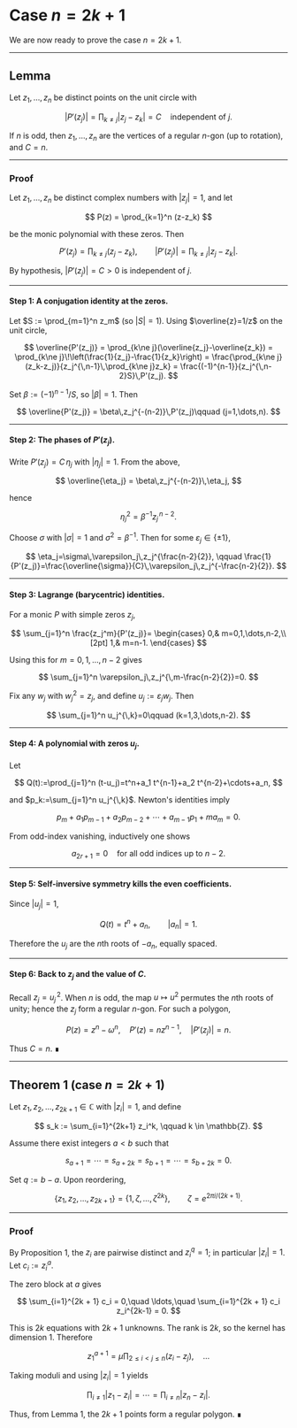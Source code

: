 # Case $n = 2k + 1$

We are now ready to prove the case $n = 2k + 1$.

---

## Lemma

Let $z_1, \dots, z_n$ be distinct points on the unit circle with  

$$
|P'(z_j)| = \prod_{k \neq j} |z_j - z_k| = C \quad \text{independent of } j.
$$

If $n$ is odd, then $z_1, \dots, z_n$ are the vertices of a regular $n$-gon (up to rotation), and $C = n$.

---

### Proof

Let $z_1,\dots,z_n$ be distinct complex numbers with $|z_j|=1$, and let  

$$
P(z) = \prod_{k=1}^n (z-z_k)
$$

be the monic polynomial with these zeros. Then  

$$
P'(z_j) = \prod_{k\ne j}(z_j-z_k),\qquad |P'(z_j)| = \prod_{k\ne j}|z_j-z_k|.
$$

By hypothesis, $|P'(z_j)|=C>0$ is independent of $j$.

---

#### Step 1: A conjugation identity at the zeros.

Let $S := \prod_{m=1}^n z_m$ (so $|S|=1$). Using $\overline{z}=1/z$ on the unit circle,

$$
\overline{P'(z_j)}
= \prod_{k\ne j}(\overline{z_j}-\overline{z_k})
= \prod_{k\ne j}\!\left(\frac{1}{z_j}-\frac{1}{z_k}\right)
= \frac{\prod_{k\ne j}(z_k-z_j)}{z_j^{\,n-1}\,\prod_{k\ne j}z_k}
= \frac{(-1)^{n-1}}{z_j^{\,n-2}S}\,P'(z_j).
$$

Set $\beta := (-1)^{n-1}/S$, so $|\beta|=1$. Then

$$
\overline{P'(z_j)} = \beta\,z_j^{-(n-2)}\,P'(z_j)\qquad (j=1,\dots,n).
$$

---

#### Step 2: The phases of $P'(z_j)$.

Write $P'(z_j)=C\,\eta_j$ with $|\eta_j|=1$. From the above,

$$
\overline{\eta_j}
= \beta\,z_j^{-(n-2)}\,\eta_j,
$$

hence  

$$
\eta_j^2=\beta^{-1}z_j^{\,n-2}.
$$

Choose $\sigma$ with $|\sigma|=1$ and $\sigma^2=\beta^{-1}$. Then for some $\varepsilon_j\in\{\pm1\}$,

$$
\eta_j=\sigma\,\varepsilon_j\,z_j^{\frac{n-2}{2}}, \qquad
\frac{1}{P'(z_j)}=\frac{\overline{\sigma}}{C}\,\varepsilon_j\,z_j^{-\frac{n-2}{2}}.
$$

---

#### Step 3: Lagrange (barycentric) identities.

For a monic $P$ with simple zeros $z_j$,

$$
\sum_{j=1}^n \frac{z_j^m}{P'(z_j)}=
\begin{cases}
0,& m=0,1,\dots,n-2,\\[2pt]
1,& m=n-1.
\end{cases}
$$

Using this for $m=0,1,\dots,n-2$ gives

$$
\sum_{j=1}^n \varepsilon_j\,z_j^{\,m-\frac{n-2}{2}}=0.
$$

Fix any $w_j$ with $w_j^2=z_j$, and define $u_j:=\varepsilon_j w_j$. Then  

$$
\sum_{j=1}^n u_j^{\,k}=0\qquad (k=1,3,\dots,n-2).
$$

---

#### Step 4: A polynomial with zeros $u_j$.

Let

$$
Q(t):=\prod_{j=1}^n (t-u_j)=t^n+a_1 t^{n-1}+a_2 t^{n-2}+\cdots+a_n,
$$

and $p_k:=\sum_{j=1}^n u_j^{\,k}$. Newton's identities imply

$$
p_m+a_1 p_{m-1}+a_2 p_{m-2}+\cdots+a_{m-1}p_1+m a_m=0.
$$

From odd-index vanishing, inductively one shows

$$
a_{2r+1}=0 \quad\text{for all odd indices up to $n-2$}.
$$

---

#### Step 5: Self-inversive symmetry kills the even coefficients.

Since $|u_j|=1$,

$$
Q(t)=t^n+a_n, \qquad |a_n|=1.
$$

Therefore the $u_j$ are the $n$th roots of $-a_n$, equally spaced.

---

#### Step 6: Back to $z_j$ and the value of $C$.

Recall $z_j=u_j^{\,2}$. When $n$ is odd, the map $u\mapsto u^2$ permutes the $n$th roots of unity; hence the $z_j$ form a regular $n$-gon. For such a polygon,  

$$
P(z)=z^n-\omega^n,\quad P'(z)=n z^{n-1},\quad |P'(z_j)|=n.
$$

Thus $C=n$. ∎

---

## Theorem 1 (case $n = 2k + 1$)

Let $z_1, z_2,\ldots,  z_{2k + 1} \in \mathbb{C}$ with $|z_i| = 1$, and define  

$$
s_k := \sum_{i=1}^{2k+1} z_i^k, \qquad k \in \mathbb{Z}.
$$

Assume there exist integers $a < b$ such that

$$
s_{a+1} = \cdots = s_{a+2k} = s_{b+1} = \cdots =s_{b+2k} = 0.
$$

Set $q := b-a$. Upon reordering,

$$
\{z_1, z_2, \ldots , z_{2k+1}\} = \{1, \zeta, \ldots, \zeta^{2k}\}, \qquad
\zeta = e^{2\pi i/{(2k + 1)}}.
$$

---

### Proof

By Proposition 1, the $z_i$ are pairwise distinct and $z_i^q = 1$; in particular $|z_i| = 1$. Let $c_i := z_i^a$.  

The zero block at $a$ gives

$$
\sum_{i=1}^{2k + 1} c_i = 0,\quad \ldots,\quad \sum_{i=1}^{2k + 1} c_i z_i^{2k-1} = 0.
$$

This is $2k$ equations with $2k+1$ unknowns. The rank is $2k$, so the kernel has dimension 1. Therefore

$$
z_1^{a+1} = \mu\prod_{2 \leq i < j \leq n}(z_i - z_j), \quad \ldots
$$

Taking moduli and using $|z_i|=1$ yields

$$
\prod_{i \neq 1}|z_1 - z_i| = \cdots = \prod_{i \neq n} |z_n - z_i|.
$$

Thus, from Lemma 1, the $2k+1$ points form a regular polygon. ∎
